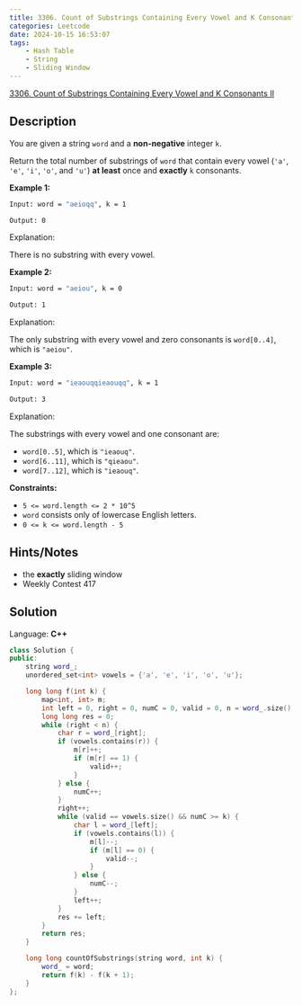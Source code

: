 ```yaml
---
title: 3306. Count of Substrings Containing Every Vowel and K Consonants II
categories: Leetcode
date: 2024-10-15 16:53:07
tags:
    - Hash Table
    - String
    - Sliding Window
---
```


[3306. Count of Substrings Containing Every Vowel and K Consonants II](https://leetcode.com/problems/count-of-substrings-containing-every-vowel-and-k-consonants-ii/description/)

## Description

You are given a string `word` and a **non-negative**  integer `k`.

Return the total number of substrings of `word` that contain every vowel (`'a'`, `'e'`, `'i'`, `'o'`, and `'u'`) **at least**  once and **exactly**  `k` consonants.

**Example 1:**

```bash
Input: word = "aeioqq", k = 1

Output: 0
```

Explanation:

There is no substring with every vowel.

**Example 2:**

```bash
Input: word = "aeiou", k = 0

Output: 1
```

Explanation:

The only substring with every vowel and zero consonants is `word[0..4]`, which is `"aeiou"`.

**Example 3:**

```bash
Input: word = "ieaouqqieaouqq", k = 1

Output: 3
```

Explanation:

The substrings with every vowel and one consonant are:

- `word[0..5]`, which is `"ieaouq"`.
- `word[6..11]`, which is `"qieaou"`.
- `word[7..12]`, which is `"ieaouq"`.

**Constraints:**

- `5 <= word.length <= 2 * 10^5`
- `word` consists only of lowercase English letters.
- `0 <= k <= word.length - 5`

## Hints/Notes

- the **exactly** sliding window
- Weekly Contest 417

## Solution

Language: **C++**

```C++
class Solution {
public:
    string word_;
    unordered_set<int> vowels = {'a', 'e', 'i', 'o', 'u'};

    long long f(int k) {
        map<int, int> m;
        int left = 0, right = 0, numC = 0, valid = 0, n = word_.size();
        long long res = 0;
        while (right < n) {
            char r = word_[right];
            if (vowels.contains(r)) {
                m[r]++;
                if (m[r] == 1) {
                    valid++;
                }
            } else {
                numC++;
            }
            right++;
            while (valid == vowels.size() && numC >= k) {
                char l = word_[left];
                if (vowels.contains(l)) {
                    m[l]--;
                    if (m[l] == 0) {
                        valid--;
                    }
                } else {
                    numC--;
                }
                left++;
            }
            res += left;
        }
        return res;
    }

    long long countOfSubstrings(string word, int k) {
        word_ = word;
        return f(k) - f(k + 1);
    }
};
```
